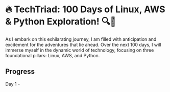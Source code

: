 # 🔥 TechTriad: 100 Days of Linux, AWS & Python Exploration! 🔍🚀

As I embark on this exhilarating journey, I am filled with anticipation and excitement for the adventures that lie ahead. Over the next 100 days, I will immerse myself in the dynamic world of technology, focusing on three foundational pillars: Linux, AWS, and Python. 

## Progress

Day 1 - 
